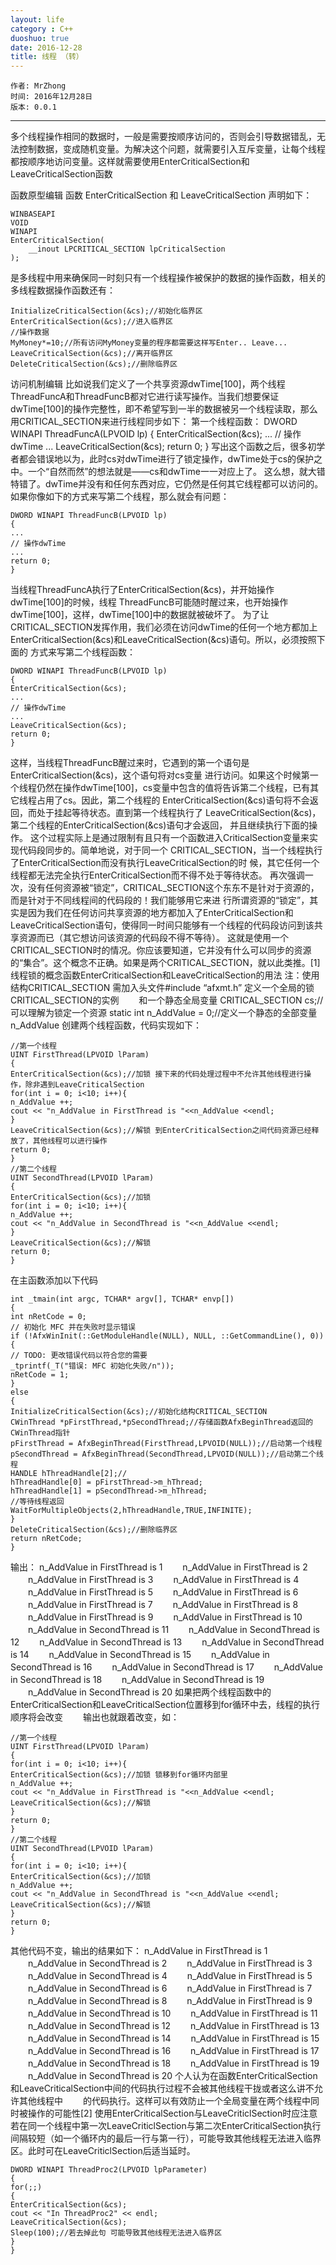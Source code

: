```yaml
---
layout: life
category : C++
duoshuo: true
date: 2016-12-28
title: 线程 （转）
---
```


	作者: MrZhong
	时间: 2016年12月28日
	版本: 0.0.1

-----------

多个线程操作相同的数据时，一般是需要按顺序访问的，否则会引导数据错乱，无法控制数据，变成随机变量。为解决这个问题，就需要引入互斥变量，让每个线程都按顺序地访问变量。这样就需要使用EnterCriticalSection和LeaveCriticalSection函数

函数原型编辑
函数 EnterCriticalSection 和 LeaveCriticalSection 声明如下：

	WINBASEAPI
	VOID
	WINAPI
	EnterCriticalSection(
	    __inout LPCRITICAL_SECTION lpCriticalSection
	);
是多线程中用来确保同一时刻只有一个线程操作被保护的数据的操作函数，相关的多线程数据操作函数还有：

	InitializeCriticalSection(&cs);//初始化临界区
	EnterCriticalSection(&cs);//进入临界区
	//操作数据
	MyMoney*=10;//所有访问MyMoney变量的程序都需要这样写Enter.. Leave...
	LeaveCriticalSection(&cs);//离开临界区
	DeleteCriticalSection(&cs);//删除临界区
访问机制编辑
比如说我们定义了一个共享资源dwTime[100]，两个线程ThreadFuncA和ThreadFuncB都对它进行读写操作。当我们想要保证 dwTime[100]的操作完整性，即不希望写到一半的数据被另一个线程读取，那么用CRITICAL_SECTION来进行线程同步如下：
第一个线程函数：
	DWORD WINAPI ThreadFuncA(LPVOID lp)
	{
	EnterCriticalSection(&cs);
	...
	// 操作dwTime
	...
	LeaveCriticalSection(&cs);
	return 0;
	}
写出这个函数之后，很多初学者都会错误地以为，此时cs对dwTime进行了锁定操作，dwTime处于cs的保护之中。一个“自然而然”的想法就是——cs和dwTime一一对应上了。
这么想，就大错特错了。dwTime并没有和任何东西对应，它仍然是任何其它线程都可以访问的。如果你像如下的方式来写第二个线程，那么就会有问题：

	DWORD WINAPI ThreadFuncB(LPVOID lp)
	{
	...
	// 操作dwTime
	...
	return 0;
	}

当线程ThreadFuncA执行了EnterCriticalSection(&cs)，并开始操作dwTime[100]的时候，线程 ThreadFuncB可能随时醒过来，也开始操作dwTime[100]，这样，dwTime[100]中的数据就被破坏了。
为了让CRITICAL_SECTION发挥作用，我们必须在访问dwTime的任何一个地方都加上 EnterCriticalSection(&cs)和LeaveCriticalSection(&cs)语句。所以，必须按照下面的 方式来写第二个线程函数：


	DWORD WINAPI ThreadFuncB(LPVOID lp)
	{
	EnterCriticalSection(&cs);
	...
	// 操作dwTime
	...
	LeaveCriticalSection(&cs);
	return 0;
	}


这样，当线程ThreadFuncB醒过来时，它遇到的第一个语句是EnterCriticalSection(&cs)，这个语句将对cs变量 进行访问。如果这个时候第一个线程仍然在操作dwTime[100]，cs变量中包含的值将告诉第二个线程，已有其它线程占用了cs。因此，第二个线程的 EnterCriticalSection(&cs)语句将不会返回，而处于挂起等待状态。直到第一个线程执行了 LeaveCriticalSection(&cs)，第二个线程的EnterCriticalSection(&cs)语句才会返回， 并且继续执行下面的操作。
这个过程实际上是通过限制有且只有一个函数进入CriticalSection变量来实现代码段同步的。简单地说，对于同一个 CRITICAL_SECTION，当一个线程执行了EnterCriticalSection而没有执行LeaveCriticalSection的时 候，其它任何一个线程都无法完全执行EnterCriticalSection而不得不处于等待状态。
再次强调一次，没有任何资源被“锁定”，CRITICAL_SECTION这个东东不是针对于资源的，而是针对于不同线程间的代码段的！我们能够用它来进 行所谓资源的“锁定”，其实是因为我们在任何访问共享资源的地方都加入了EnterCriticalSection和 LeaveCriticalSection语句，使得同一时间只能够有一个线程的代码段访问到该共享资源而已（其它想访问该资源的代码段不得不等待）。
这就是使用一个CRITICAL_SECTION时的情况。你应该要知道，它并没有什么可以同步的资源的“集合”。这个概念不正确。如果是两个CRITICAL_SECTION，就以此类推。[1] 
线程锁的概念函数EnterCriticalSection和LeaveCriticalSection的用法
注：使用结构CRITICAL_SECTION 需加入头文件#include “afxmt.h”
定义一个全局的锁 CRITICAL_SECTION的实例
　　和一个静态全局变量
CRITICAL_SECTION cs;//可以理解为锁定一个资源
static int n_AddValue = 0;//定义一个静态的全部变量n_AddValue
创建两个线程函数，代码实现如下：

	//第一个线程
	UINT FirstThread(LPVOID lParam)
	{
	EnterCriticalSection(&cs);//加锁 接下来的代码处理过程中不允许其他线程进行操作，除非遇到LeaveCriticalSection
	for(int i = 0; i<10; i++){
	n_AddValue ++;
	cout << "n_AddValue in FirstThread is "<<n_AddValue <<endl;
	}
	LeaveCriticalSection(&cs);//解锁 到EnterCriticalSection之间代码资源已经释放了，其他线程可以进行操作
	return 0;
	}
	//第二个线程
	UINT SecondThread(LPVOID lParam)
	{
	EnterCriticalSection(&cs);//加锁
	for(int i = 0; i<10; i++){
	n_AddValue ++;
	cout << "n_AddValue in SecondThread is "<<n_AddValue <<endl;
	}
	LeaveCriticalSection(&cs);//解锁
	return 0;
	}

在主函数添加以下代码

	int _tmain(int argc, TCHAR* argv[], TCHAR* envp[])
	{
	int nRetCode = 0;
	// 初始化 MFC 并在失败时显示错误
	if (!AfxWinInit(::GetModuleHandle(NULL), NULL, ::GetCommandLine(), 0))
	{
	// TODO: 更改错误代码以符合您的需要
	_tprintf(_T("错误: MFC 初始化失败/n"));
	nRetCode = 1;
	}
	else
	{
	InitializeCriticalSection(&cs);//初始化结构CRITICAL_SECTION
	CWinThread *pFirstThread,*pSecondThread;//存储函数AfxBeginThread返回的CWinThread指针
	pFirstThread = AfxBeginThread(FirstThread,LPVOID(NULL));//启动第一个线程
	pSecondThread = AfxBeginThread(SecondThread,LPVOID(NULL));//启动第二个线程
	HANDLE hThreadHandle[2];//
	hThreadHandle[0] = pFirstThread->m_hThread;
	hThreadHandle[1] = pSecondThread->m_hThread;
	//等待线程返回
	WaitForMultipleObjects(2,hThreadHandle,TRUE,INFINITE);
	}
	DeleteCriticalSection(&cs);//删除临界区
	return nRetCode;
	}

输出：
n_AddValue in FirstThread is 1
　　n_AddValue in FirstThread is 2
　　n_AddValue in FirstThread is 3
　　n_AddValue in FirstThread is 4
　　n_AddValue in FirstThread is 5
　　n_AddValue in FirstThread is 6
　　n_AddValue in FirstThread is 7
　　n_AddValue in FirstThread is 8
　　n_AddValue in FirstThread is 9
　　n_AddValue in FirstThread is 10
　　n_AddValue in SecondThread is 11
　　n_AddValue in SecondThread is 12
　　n_AddValue in SecondThread is 13
　　n_AddValue in SecondThread is 14
　　n_AddValue in SecondThread is 15
　　n_AddValue in SecondThread is 16
　　n_AddValue in SecondThread is 17
　　n_AddValue in SecondThread is 18
　　n_AddValue in SecondThread is 19
　　n_AddValue in SecondThread is 20
如果把两个线程函数中的EnterCriticalSection和LeaveCriticalSection位置移到for循环中去，线程的执行顺序将会改变
　　输出也就跟着改变，如：


	//第一个线程
	UINT FirstThread(LPVOID lParam)
	{
	for(int i = 0; i<10; i++){
	EnterCriticalSection(&cs);//加锁 锁移到for循环内部里
	n_AddValue ++;
	cout << "n_AddValue in FirstThread is "<<n_AddValue <<endl;
	LeaveCriticalSection(&cs);//解锁
	}
	return 0;
	}
	//第二个线程
	UINT SecondThread(LPVOID lParam)
	{
	for(int i = 0; i<10; i++){
	EnterCriticalSection(&cs);//加锁
	n_AddValue ++;
	cout << "n_AddValue in SecondThread is "<<n_AddValue <<endl;
	LeaveCriticalSection(&cs);//解锁
	}
	return 0;
	}


其他代码不变，输出的结果如下：
n_AddValue in FirstThread is 1
　　n_AddValue in SecondThread is 2
　　n_AddValue in FirstThread is 3
　　n_AddValue in SecondThread is 4
　　n_AddValue in FirstThread is 5
　　n_AddValue in SecondThread is 6
　　n_AddValue in FirstThread is 7
　　n_AddValue in SecondThread is 8
　　n_AddValue in FirstThread is 9
　　n_AddValue in SecondThread is 10
　　n_AddValue in FirstThread is 11
　　n_AddValue in SecondThread is 12
　　n_AddValue in FirstThread is 13
　　n_AddValue in SecondThread is 14
　　n_AddValue in FirstThread is 15
　　n_AddValue in SecondThread is 16
　　n_AddValue in FirstThread is 17
　　n_AddValue in SecondThread is 18
　　n_AddValue in FirstThread is 19
　　n_AddValue in SecondThread is 20
个人认为在函数EnterCriticalSection和LeaveCriticalSection中间的代码执行过程不会被其他线程干拢或者这么讲不允许其他线程中
　　的代码执行。这样可以有效防止一个全局变量在两个线程中同时被操作的可能性[2] 
使用EnterCriticalSection与LeaveCriticlSection时应注意
若在同一个线程中第一次LeaveCriticlSection与第二次EnterCriticalSection执行间隔较短（如一个循环内的最后一行与第一行），可能导致其他线程无法进入临界区。此时可在LeaveCriticlSection后适当延时。
	

	DWORD WINAPI ThreadProc2(LPVOID lpParameter)
	{
	for(;;)
	{
	EnterCriticalSection(&cs);
	cout << "In ThreadProc2" << endl;
	LeaveCriticalSection(&cs);
	Sleep(100);//若去掉此句 可能导致其他线程无法进入临界区
	}
	}